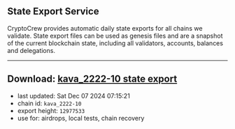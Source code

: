 ## State Export Service
CryptoCrew provides automatic daily state exports for all chains we validate. State export files can be used as genesis files and are a snapshot of the current blockchain state, including all validators, accounts, balances and delegations.

---
**Download: [kava_2222-10 state export](https://dl-eu2.ccvalidators.com/SERVICE/kava/kava_2222-10_export_12977533.json)**
---

- last updated: Sat Dec 07 2024 07:15:21
- chain id: `kava_2222-10`
- export height: `12977533`
- use for: airdrops, local tests, chain recovery
